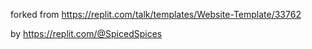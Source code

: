 forked from https://replit.com/talk/templates/Website-Template/33762

by
https://replit.com/@SpicedSpices


